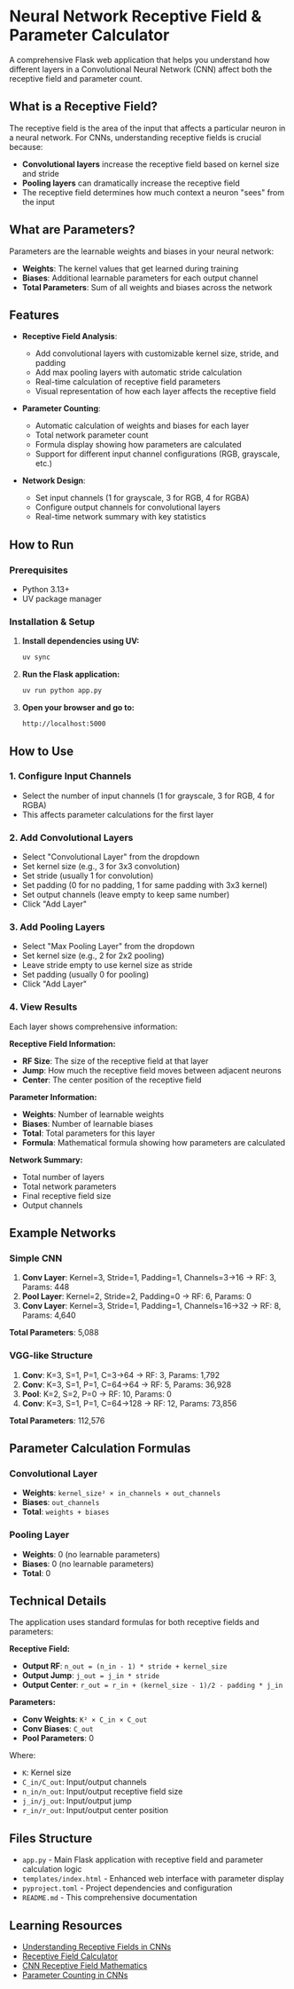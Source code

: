 # Neural Network Receptive Field & Parameter Calculator

A comprehensive Flask web application that helps you understand how different layers in a Convolutional Neural Network (CNN) affect both the receptive field and parameter count.

## What is a Receptive Field?

The receptive field is the area of the input that affects a particular neuron in a neural network. For CNNs, understanding receptive fields is crucial because:

- **Convolutional layers** increase the receptive field based on kernel size and stride
- **Pooling layers** can dramatically increase the receptive field
- The receptive field determines how much context a neuron "sees" from the input

## What are Parameters?

Parameters are the learnable weights and biases in your neural network:

- **Weights**: The kernel values that get learned during training
- **Biases**: Additional learnable parameters for each output channel
- **Total Parameters**: Sum of all weights and biases across the network

## Features

- **Receptive Field Analysis**:
  - Add convolutional layers with customizable kernel size, stride, and padding
  - Add max pooling layers with automatic stride calculation
  - Real-time calculation of receptive field parameters
  - Visual representation of how each layer affects the receptive field

- **Parameter Counting**:
  - Automatic calculation of weights and biases for each layer
  - Total network parameter count
  - Formula display showing how parameters are calculated
  - Support for different input channel configurations (RGB, grayscale, etc.)

- **Network Design**:
  - Set input channels (1 for grayscale, 3 for RGB, 4 for RGBA)
  - Configure output channels for convolutional layers
  - Real-time network summary with key statistics

## How to Run

### Prerequisites
- Python 3.13+
- UV package manager

### Installation & Setup

1. **Install dependencies using UV:**
   ```bash
   uv sync
   ```

2. **Run the Flask application:**
   ```bash
   uv run python app.py
   ```

3. **Open your browser and go to:**
   ```
   http://localhost:5000
   ```

## How to Use

### 1. Configure Input Channels
- Select the number of input channels (1 for grayscale, 3 for RGB, 4 for RGBA)
- This affects parameter calculations for the first layer

### 2. Add Convolutional Layers
- Select "Convolutional Layer" from the dropdown
- Set kernel size (e.g., 3 for 3x3 convolution)
- Set stride (usually 1 for convolution)
- Set padding (0 for no padding, 1 for same padding with 3x3 kernel)
- Set output channels (leave empty to keep same number)
- Click "Add Layer"

### 3. Add Pooling Layers
- Select "Max Pooling Layer" from the dropdown
- Set kernel size (e.g., 2 for 2x2 pooling)
- Leave stride empty to use kernel size as stride
- Set padding (usually 0 for pooling)
- Click "Add Layer"

### 4. View Results
Each layer shows comprehensive information:

**Receptive Field Information:**
- **RF Size**: The size of the receptive field at that layer
- **Jump**: How much the receptive field moves between adjacent neurons
- **Center**: The center position of the receptive field

**Parameter Information:**
- **Weights**: Number of learnable weights
- **Biases**: Number of learnable biases
- **Total**: Total parameters for this layer
- **Formula**: Mathematical formula showing how parameters are calculated

**Network Summary:**
- Total number of layers
- Total network parameters
- Final receptive field size
- Output channels

## Example Networks

### Simple CNN
1. **Conv Layer**: Kernel=3, Stride=1, Padding=1, Channels=3→16 → RF: 3, Params: 448
2. **Pool Layer**: Kernel=2, Stride=2, Padding=0 → RF: 6, Params: 0
3. **Conv Layer**: Kernel=3, Stride=1, Padding=1, Channels=16→32 → RF: 8, Params: 4,640

**Total Parameters**: 5,088

### VGG-like Structure
1. **Conv**: K=3, S=1, P=1, C=3→64 → RF: 3, Params: 1,792
2. **Conv**: K=3, S=1, P=1, C=64→64 → RF: 5, Params: 36,928
3. **Pool**: K=2, S=2, P=0 → RF: 10, Params: 0
4. **Conv**: K=3, S=1, P=1, C=64→128 → RF: 12, Params: 73,856

**Total Parameters**: 112,576

## Parameter Calculation Formulas

### Convolutional Layer
- **Weights**: `kernel_size² × in_channels × out_channels`
- **Biases**: `out_channels`
- **Total**: `weights + biases`

### Pooling Layer
- **Weights**: 0 (no learnable parameters)
- **Biases**: 0 (no learnable parameters)
- **Total**: 0

## Technical Details

The application uses standard formulas for both receptive fields and parameters:

**Receptive Field:**
- **Output RF**: `n_out = (n_in - 1) * stride + kernel_size`
- **Output Jump**: `j_out = j_in * stride`
- **Output Center**: `r_out = r_in + (kernel_size - 1)/2 - padding * j_in`

**Parameters:**
- **Conv Weights**: `K² × C_in × C_out`
- **Conv Biases**: `C_out`
- **Pool Parameters**: 0

Where:
- `K`: Kernel size
- `C_in/C_out`: Input/output channels
- `n_in/n_out`: Input/output receptive field size
- `j_in/j_out`: Input/output jump
- `r_in/r_out`: Input/output center position

## Files Structure

- `app.py` - Main Flask application with receptive field and parameter calculation logic
- `templates/index.html` - Enhanced web interface with parameter display
- `pyproject.toml` - Project dependencies and configuration
- `README.md` - This comprehensive documentation

## Learning Resources

- [Understanding Receptive Fields in CNNs](https://distill.pub/2019/computing-receptive-fields/)
- [Receptive Field Calculator](https://fomoro.com/research/article/receptive-field-calculator)
- [CNN Receptive Field Mathematics](https://medium.com/mlreview/a-guide-to-receptive-field-arithmetic-for-convolutions-aa0b32364e71)
- [Parameter Counting in CNNs](https://towardsdatascience.com/understanding-and-calculating-the-number-of-parameters-in-convolution-neural-networks-cnns-fc88790d02d3)

